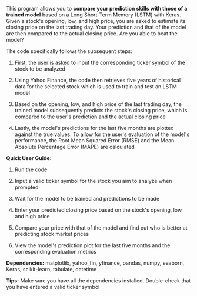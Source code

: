 This program allows you to **compare your prediction skills with those of a trained model** based on a Long Short-Term Memory (LSTM) with Keras. Given a stock's opening, low, and high price, you are asked to estimate its closing price on the last trading day. Your prediction and that of the model are then compared to the actual closing price. Are you able to beat the model?

The code specifically follows the subsequent steps: 

1. First, the user is asked to input the corresponding ticker symbol of the stock to be analyzed 

2. Using Yahoo Finance, the code then retrieves five years of historical data for the selected stock which is used to train and test an LSTM model

3. Based on the opening, low, and high price of the last trading day, the trained model subsequently predicts the stock's closing price, which is compared to the user's prediction and the actual closing price

4. Lastly, the model's predictions for the last five months are plotted against the true values. To allow for the user's evaluation of the model's performance, the Root Mean Squared Error (RMSE) and the Mean Absolute Percentage Error (MAPE) are calculated

**Quick User Guide:**

 1. Run the code
  
 2. Input a valid ticker symbol for the stock you aim to analyze when prompted
  
 3. Wait for the model to be trained and predictions to be made
 
 4. Enter your predicted closing price based on the stock's opening, low, and high price
  
 5. Compare your price with that of the model and find out who is better at predicting stock market prices
 
 6. View the model's prediction plot for the last five months and the corresponding evaluation metrics 

**Dependencies:** matplotlib, yahoo_fin, yfinance, pandas, numpy, seaborn, Keras, scikit-learn, tabulate, datetime

**Tips:** Make sure you have all the dependencies installed. Double-check that you have entered a valid ticker symbol
